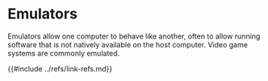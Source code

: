 # Emulators

Emulators allow one computer to behave like another, often to allow running software that is not natively available on the host computer. Video game systems are commonly emulated.

{{#include ../refs/link-refs.md}}
